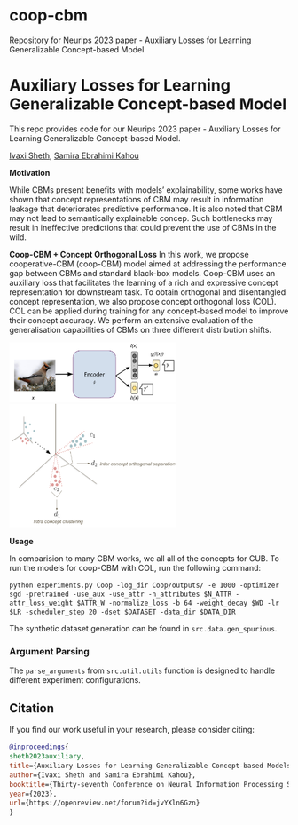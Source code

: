 # coop-cbm
Repository for Neurips 2023 paper - Auxiliary Losses for Learning Generalizable Concept-based Model

# Auxiliary Losses for Learning Generalizable Concept-based Model

This repo provides code for our Neurips 2023 paper - Auxiliary Losses for Learning Generalizable Concept-based Model. 

[Ivaxi Sheth](https://ivaxi0s.github.io/), [Samira Ebrahimi Kahou](https://saebrahimi.github.io/)

**Motivation**

While CBMs present benefits with models’ explainability, some works have shown that concept representations of CBM may result in information leakage that deteriorates predictive performance. It is also noted that CBM may not lead to semantically explainable concep. Such
bottlenecks may result in ineffective predictions that could prevent the use of CBMs in the wild.


**Coop-CBM + Concept Orthogonal Loss**
In this work, we propose cooperative-CBM (coop-CBM) model aimed at addressing the performance
gap between CBMs and standard black-box models. Coop-CBM uses an auxiliary loss that facilitates
the learning of a rich and expressive concept representation for downstream task. To obtain orthogonal
and disentangled concept representation, we also propose concept orthogonal loss (COL). COL can
be applied during training for any concept-based model to improve their concept accuracy. 
We perform an extensive evaluation of the generalisation capabilities of CBMs on three
different distribution shifts.

<img src="src/imgs/coop.png" alt="Coop-CBM" width="300">
<img src="src/imgs/col.png" alt="COL" width="300">



**Usage**

In comparision to many CBM works, we all all of the concepts for CUB. To run the models for coop-CBM with COL, run the following command:

```
python experiments.py Coop -log_dir Coop/outputs/ -e 1000 -optimizer sgd -pretrained -use_aux -use_attr -n_attributes $N_ATTR -attr_loss_weight $ATTR_W -normalize_loss -b 64 -weight_decay $WD -lr $LR -scheduler_step 20 -dset $DATASET -data_dir $DATA_DIR
 ```

The synthetic dataset generation can be found in `src.data.gen_spurious`.

### Argument Parsing

The `parse_arguments` from `src.util.utils` function is designed to handle different experiment configurations. 

## Citation

If you find our work useful in your research, please consider citing:

```bibtex
@inproceedings{
sheth2023auxiliary,
title={Auxiliary Losses for Learning Generalizable Concept-based Models},
author={Ivaxi Sheth and Samira Ebrahimi Kahou},
booktitle={Thirty-seventh Conference on Neural Information Processing Systems},
year={2023},
url={https://openreview.net/forum?id=jvYXln6Gzn}
}
```